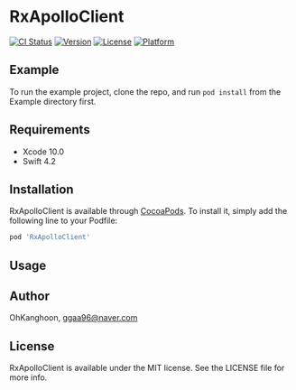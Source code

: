 # RxApolloClient

[![CI Status](https://img.shields.io/travis/OhKanghoon/RxApolloClient.svg?style=flat)](https://travis-ci.org/OhKanghoon/RxApolloClient)
[![Version](https://img.shields.io/cocoapods/v/RxApolloClient.svg?style=flat)](https://cocoapods.org/pods/RxApolloClient)
[![License](https://img.shields.io/cocoapods/l/RxApolloClient.svg?style=flat)](https://cocoapods.org/pods/RxApolloClient)
[![Platform](https://img.shields.io/cocoapods/p/RxApolloClient.svg?style=flat)](https://cocoapods.org/pods/RxApolloClient)

## Example

To run the example project, clone the repo, and run `pod install` from the Example directory first.

## Requirements

- Xcode 10.0
- Swift 4.2

## Installation

RxApolloClient is available through [CocoaPods](https://cocoapods.org). To install
it, simply add the following line to your Podfile:

```ruby
pod 'RxApolloClient'
```

## Usage

## Author

OhKanghoon, ggaa96@naver.com

## License

RxApolloClient is available under the MIT license. See the LICENSE file for more info.
